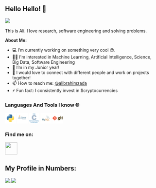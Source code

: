 ## Hello Hello! 👋
![](https://visitor-badge.laobi.icu/badge?page_id=alibrahimzada)

This is Ali. I love research, software engineering and solving problems.

  
**About Me:**

- 💻 I’m currently working on something very cool :wink:.
- :man_scientist: I'm interested in Machine Learning, Artificial Intelligence, Science, Big Data, Software Engineering
- :school: I’m in my Junior year! 
- 💬 I would love to connect with different people and work on projects together!
- 📫 How to reach me: [@alibrahimzada](https://twitter.com/alibrahimzada)
- ⚡ Fun fact: I consistently invest in $cryptocurrencies


### Languages And Tools I know 🌐

<code><img height="35" src="https://raw.githubusercontent.com/github/explore/80688e429a7d4ef2fca1e82350fe8e3517d3494d/topics/python/python.png"></code>
<code><img height="35" src="https://raw.githubusercontent.com/github/explore/80688e429a7d4ef2fca1e82350fe8e3517d3494d/topics/java/java.png"></code>
<code><img height="35" src="https://raw.githubusercontent.com/github/explore/80688e429a7d4ef2fca1e82350fe8e3517d3494d/topics/c/c.png"></code>
<code><img height="35" src="https://raw.githubusercontent.com/github/explore/80688e429a7d4ef2fca1e82350fe8e3517d3494d/topics/mysql/mysql.png"></code>
<code><img height="35" src="https://raw.githubusercontent.com/github/explore/80688e429a7d4ef2fca1e82350fe8e3517d3494d/topics/git/git.png"></code>

### Find me on: 
[<img src="https://img.icons8.com/color/48/000000/linkedin.png" width="40" height="40"/>](https://www.linkedin.com/in/alibrahimzada/)

## My Profile in Numbers: 
<a href="#">
  <img align="center" src="https://github-readme-stats.vercel.app/api?username=alibrahimzada&count_private=true&show_icons=true" />
</a>
<a href="#">
  <img align="center" src="https://github-readme-stats.vercel.app/api/top-langs/?username=alibrahimzada&layout=compact&hide=CSS,html" />
</a>
